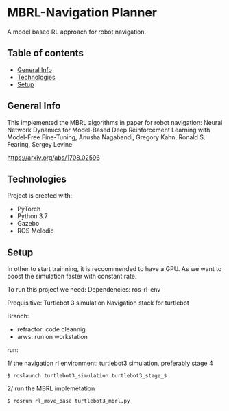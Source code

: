 # MBRL-Navigation Planner

A model based RL approach for robot navigation.
## Table of contents
* [General Info](#general-info)
* [Technologies](#technologies)
* [Setup](#setup)

## General Info

This implemented the MBRL algorithms in paper for robot navigation: Neural Network Dynamics for Model-Based Deep Reinforcement Learning with Model-Free Fine-Tuning, Anusha Nagabandi, Gregory Kahn, Ronald S. Fearing, Sergey Levine

https://arxiv.org/abs/1708.02596




## Technologies
Project is created with:
* PyTorch
* Python 3.7
* Gazebo
* ROS Melodic

## Setup
In other to start trainning, it is reccommended to have a GPU. As we want to boost the simulation faster with constant rate.

To run this project we need: 
Dependencies:
  ros-rl-env
 
Prequisitive:
  Turtlebot 3 simulation
  Navigation stack for turtlebot
  
 Branch:
* refractor: code cleannig
* arws: run on workstation
 
run: 

1/ the navigation rl environment: turtlebot3 simulation, preferably stage 4
```
$ roslaunch turtlebot3_simulation turtlebot3_stage_$
```

2/ run the MBRL implemetation
```
$ rosrun rl_move_base turtlebot3_mbrl.py
```
